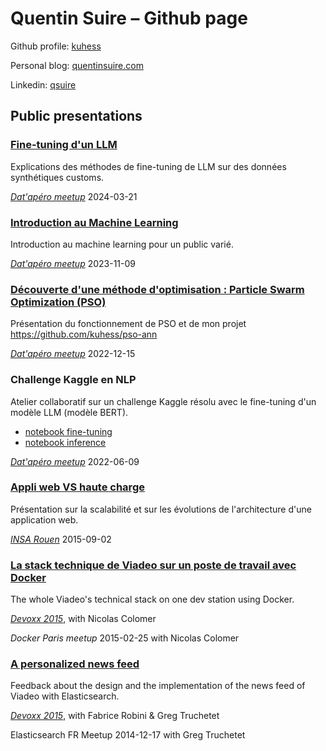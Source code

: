 # Quentin Suire – Github page

Github profile: [kuhess](https://github.com/kuhess)

Personal blog: [quentinsuire.com](https://quentinsuire.com)

Linkedin: [qsuire](https://www.linkedin.com/in/qsuire/)

## Public presentations

### [Fine-tuning d'un LLM](https://github.quentinsuire.com/datapero-finetuning-llm)

Explications des méthodes de fine-tuning de LLM sur des données synthétiques customs.

[*Dat'apéro meetup*](https://www.meetup.com/datapero-angers/) 2024-03-21

### [Introduction au Machine Learning](https://github.quentinsuire.com/datapero-intro-ml)

Introduction au machine learning pour un public varié.

[*Dat'apéro meetup*](https://www.meetup.com/datapero-angers/) 2023-11-09

### [Découverte d'une méthode d'optimisation : Particle Swarm Optimization (PSO)](https://github.quentinsuire.com/datapero-pso-ann)

Présentation du fonctionnement de PSO et de mon projet https://github.com/kuhess/pso-ann

[*Dat'apéro meetup*](https://www.meetup.com/datapero-angers/) 2022-12-15

### Challenge Kaggle en NLP

Atelier collaboratif sur un challenge Kaggle résolu avec le fine-tuning d'un modèle LLM (modèle BERT).
- [notebook fine-tuning](https://www.kaggle.com/code/qsuire/goodreads-books-reviews-rating-prediction/notebook)
- [notebook inference](https://www.kaggle.com/code/qsuire/goodreads-huggingface-inference/notebook)

[*Dat'apéro meetup*](https://www.meetup.com/datapero-angers/) 2022-06-09

### [Appli web VS haute charge](https://github.quentinsuire.com/presentations/appli-web-vs-haute-charge)

Présentation sur la scalabilité et sur les évolutions de l'architecture d'une application web.

[*INSA Rouen*](https://www.insa-rouen.fr/) 2015-09-02

### [La stack technique de Viadeo sur un poste de travail avec Docker](https://speakerdeck.com/viadeoteam/docker-at-viadeo)

The whole Viadeo's technical stack on one dev station using Docker.

[*Devoxx 2015*](https://www.devoxx.fr), with Nicolas Colomer

*Docker Paris meetup* 2015-02-25 with Nicolas Colomer

### [A personalized news feed](https://speakerdeck.com/viadeoteam/a-personalized-news-feed)

Feedback about the design and the implementation of the news feed of Viadeo with Elasticsearch.

[*Devoxx 2015*](https://www.devoxx.fr), with Fabrice Robini & Greg Truchetet

Elasticsearch FR Meetup 2014-12-17 with Greg Truchetet
